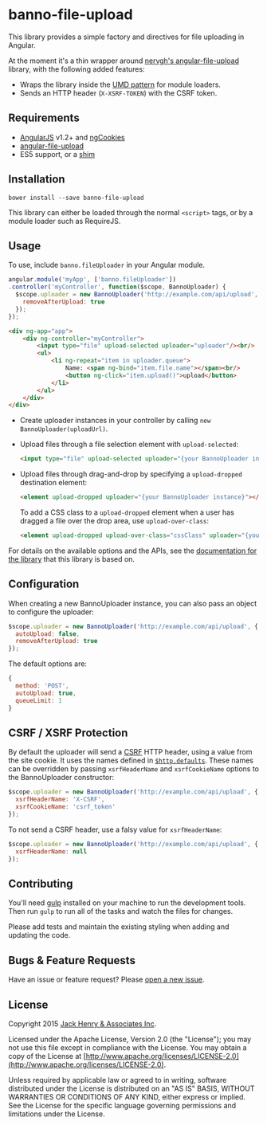 # banno-file-upload

This library provides a simple factory and directives for file uploading in Angular.

At the moment it's a thin wrapper around [nervgh's angular-file-upload](https://github.com/nervgh/angular-file-upload/) library, with the following added features:

* Wraps the library inside the [UMD pattern](https://github.com/umdjs/umd) for module loaders.
* Sends an HTTP header (`X-XSRF-TOKEN`) with the CSRF token.

## Requirements

* [AngularJS](https://angularjs.org/) v1.2+ and [ngCookies](https://docs.angularjs.org/api/ngCookies)
* [angular-file-upload](https://github.com/nervgh/angular-file-upload/)
* ES5 support, or a [shim](https://github.com/es-shims/es5-shim)

## Installation

```shell
bower install --save banno-file-upload
```

This library can either be loaded through the normal `<script>` tags, or by a module loader such as RequireJS.

## Usage

To use, include `banno.fileUploader` in your Angular module.

```javascript
angular.module('myApp', ['banno.fileUploader'])
.controller('myController', function($scope, BannoUploader) {
  $scope.uploader = new BannoUploader('http://example.com/api/upload', {
    removeAfterUpload: true
  });
});
```

```html
<div ng-app="app">
    <div ng-controller="myController">
        <input type="file" upload-selected uploader="uploader"/><br/>
        <ul>
            <li ng-repeat="item in uploader.queue">
                Name: <span ng-bind="item.file.name"></span><br/>
                <button ng-click="item.upload()">upload</button>
            </li>
        </ul>
    </div>
</div>
```

* Create uploader instances in your controller by calling `new BannoUploader(uploadUrl)`.
* Upload files through a file selection element with `upload-selected`:

    ```html
    <input type="file" upload-selected uploader="{your BannoUploader instance}">
    ```

* Upload files through drag-and-drop by specifying a `upload-dropped` destination element:

    ```html
    <element upload-dropped uploader="{your BannoUploader instance}"></element>
    ```

  To add a CSS class to a `upload-dropped` element when a user has dragged a file over the drop area, use `upload-over-class`:

    ```html
    <element upload-dropped upload-over-class="cssClass" uploader="{your BannoUploader instance}"></element>
    ```

For details on the available options and the APIs, see the [documentation for the library](https://github.com/nervgh/angular-file-upload/wiki/Module-API) that this library is based on.

## Configuration

When creating a new BannoUploader instance, you can also pass an object to configure the uploader:

```javascript
$scope.uploader = new BannoUploader('http://example.com/api/upload', {
  autoUpload: false,
  removeAfterUpload: true
});
```

The default options are:

```javascript
{
  method: 'POST',
  autoUpload: true,
  queueLimit: 1
}
```

## CSRF / XSRF Protection

By default the uploader will send a [CSRF](http://en.wikipedia.org/wiki/Cross-site_request_forgery) HTTP header, using a value from the site cookie. It uses the names defined in [`$http.defaults`](https://docs.angularjs.org/api/ng/service/$http#cross-site-request-forgery-xsrf-protection). These names can be overridden by passing `xsrfHeaderName` and `xsrfCookieName` options to the BannoUploader constructor:

```javascript
$scope.uploader = new BannoUploader('http://example.com/api/upload', {
  xsrfHeaderName: 'X-CSRF',
  xsrfCookieName: 'csrf_token'
});
```

To not send a CSRF header, use a falsy value for `xsrfHeaderName`:

```javascript
$scope.uploader = new BannoUploader('http://example.com/api/upload', {
  xsrfHeaderName: null
});
```

## Contributing

You'll need [gulp](http://gulpjs.com/) installed on your machine to run the development tools. Then run `gulp` to run all of the tasks and watch the files for changes.

Please add tests and maintain the existing styling when adding and updating the code.

## Bugs & Feature Requests

Have an issue or feature request? Please [open a new issue](https://github.com/Banno/angular-file-upload/issues/new).

## License

Copyright 2015 [Jack Henry & Associates Inc](https://www.jackhenry.com/).

Licensed under the Apache License, Version 2.0 (the "License"); you may not use this file except in compliance with the License. You may obtain a copy of the License at [http://www.apache.org/licenses/LICENSE-2.0](http://www.apache.org/licenses/LICENSE-2.0).

Unless required by applicable law or agreed to in writing, software distributed under the License is distributed on an "AS IS" BASIS, WITHOUT WARRANTIES OR CONDITIONS OF ANY KIND, either express or implied. See the License for the specific language governing permissions and limitations under the License.
